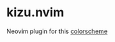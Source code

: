 # kizu.nvim

Neovim plugin for this [colorscheme](https://github.com/janleigh/dotfiles#art-colorscheme)

